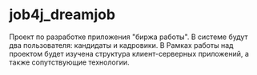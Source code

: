 # job4j_dreamjob
Проект по разработке приложения "биржа работы". В системе будут два пользователя: 
кандидаты и кадровики. В Рамках работы над проектом будет изучена структура клиент-серверных
приложений, а также сопутствующие технологии.
